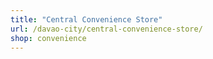 ```yaml
---
title: "Central Convenience Store"
url: /davao-city/central-convenience-store/
shop: convenience
---
```

